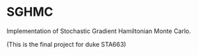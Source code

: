# SGHMC
Implementation of Stochastic Gradient Hamiltonian Monte Carlo.

(This is the final project for duke STA663)
